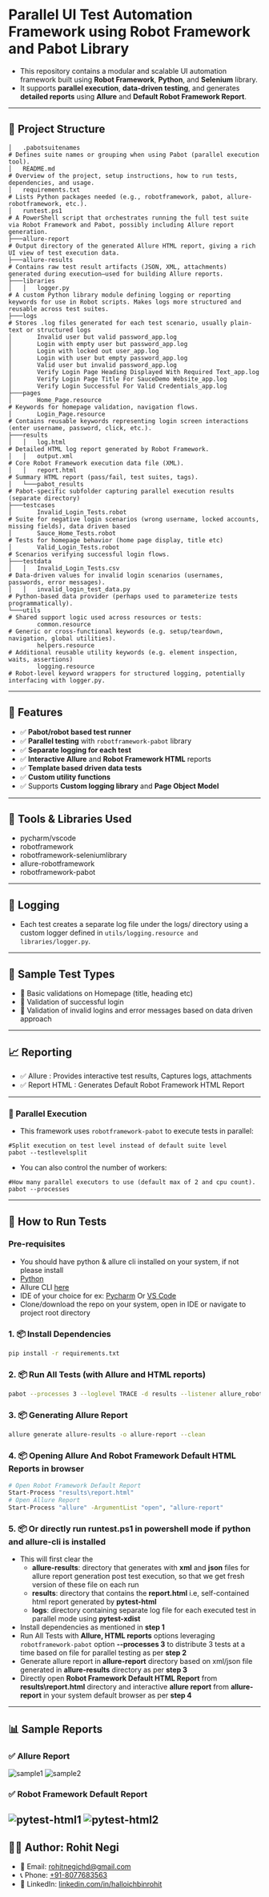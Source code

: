 # Parallel UI Test Automation Framework using Robot Framework and Pabot Library
- This repository contains a modular and scalable UI automation framework built using **Robot Framework**, **Python**, and **Selenium** library. 
- It supports **parallel execution**, **data-driven testing**, and generates **detailed reports** using **Allure** and **Default Robot Framework Report**.
---
## 📂 Project Structure
```
│   .pabotsuitenames                                                      # Defines suite names or grouping when using Pabot (parallel execution tool).
│   README.md                                                             # Overview of the project, setup instructions, how to run tests, dependencies, and usage.      
│   requirements.txt                                                      # Lists Python packages needed (e.g., robotframework, pabot, allure-robotframework, etc.).
│   runtest.ps1                                                           # A PowerShell script that orchestrates running the full test suite via Robot Framework and Pabot, possibly including Allure report generation.
├───allure-report                                                         # Output directory of the generated Allure HTML report, giving a rich UI view of test execution data.
├───allure-results                                                        # Contains raw test result artifacts (JSON, XML, attachments) generated during execution—used for building Allure reports.
├───libraries
│   │   logger.py                                                         # A custom Python library module defining logging or reporting keywords for use in Robot scripts. Makes logs more structured and reusable across test suites.
├───logs                                                                  # Stores .log files generated for each test scenario, usually plain-text or structured logs
│       Invalid user but valid password_app.log
│       Login with empty user but password_app.log
│       Login with locked out user_app.log
│       Login with user but empty password_app.log
│       Valid user but invalid password_app.log
│       Verify Login Page Heading Displayed With Required Text_app.log
│       Verify Login Page Title For SauceDemo Website_app.log
│       Verify Login Successful For Valid Credentials_app.log
├───pages
│       Home_Page.resource                                               # Keywords for homepage validation, navigation flows.
│       Login_Page.resource                                              # Contains reusable keywords representing login screen interactions (enter username, password, click, etc.).
├───results
│   │   log.html                                                         # Detailed HTML log report generated by Robot Framework.
│   │   output.xml                                                       # Core Robot Framework execution data file (XML).
│   │   report.html                                                      # Summary HTML report (pass/fail, test suites, tags).
│   └───pabot_results                                                    # Pabot-specific subfolder capturing parallel execution results (separate directory)
├───testcases
│       Invalid_Login_Tests.robot                                        # Suite for negative login scenarios (wrong username, locked accounts, missing fields), data driven based
│       Sauce_Home_Tests.robot                                           # Tests for homepage behavior (home page display, title etc)
│       Valid_Login_Tests.robot                                          # Scenarios verifying successful login flows.
├───testdata
│   │   Invalid_Login_Tests.csv                                          # Data‑driven values for invalid login scenarios (usernames, passwords, error messages).
│   │   invalid_login_test_data.py                                       # Python-based data provider (perhaps used to parameterize tests programmatically).
└───utils                                                                # Shared support logic used across resources or tests:
        common.resource                                                  # Generic or cross-functional keywords (e.g. setup/teardown, navigation, global utilities).
        helpers.resource                                                 # Additional reusable utility keywords (e.g. element inspection, waits, assertions)
        logging.resource                                                 # Robot-level keyword wrappers for structured logging, potentially interfacing with logger.py.
```
---
## 🚀 Features
- ✅ **Pabot/robot based test runner**
- ✅ **Parallel testing** with `robotframework-pabot` library
- ✅ **Separate logging for each test**
- ✅ **Interactive Allure** and **Robot Framework HTML** reports
- ✅ **Template based driven data tests**
- ✅ **Custom utility functions**
- ✅ Supports **Custom logging library** and **Page Object Model**
---
## 🧰 Tools & Libraries Used
- pycharm/vscode
- robotframework
- robotframework-seleniumlibrary
- allure-robotframework
- robotframework-pabot
---
## 📝 Logging
- Each test creates a separate log file under the logs/ directory using a custom logger defined in `utils/logging.resource and libraries/logger.py`.
---
## 📂 Sample Test Types
- 🔁 Basic validations on Homepage (title, heading etc)
- 📄 Validation of successful login
- 🔐 Validation of invalid logins and error messages based on data driven approach
---
## 📈 Reporting
- ✅ Allure : Provides interactive test results, Captures logs, attachments
- ✅ Report HTML : Generates Default Robot Framework HTML Report
---
### 🔄 Parallel Execution
- This framework uses `robotframework-pabot` to execute tests in parallel:
```commandline
#Split execution on test level instead of default suite level
pabot --testlevelsplit
```
- You can also control the number of workers:
```commandline
#How many parallel executors to use (default max of 2 and cpu count).
pabot --processes
```
---
## 🧪 How to Run Tests
### Pre-requisites
- You should have python & allure cli installed on your system, if not please install
- [Python](https://www.python.org/downloads/)
- Allure CLI [here](https://allurereport.org/docs/install)
- IDE of your choice for ex: [Pycharm](https://jetbrains.com/pycharm/download) Or [VS Code](https://code.visualstudio.com/download)
- Clone/download the repo on your system, open in IDE or navigate to project root directory

### 1. 📦 Install Dependencies
```bash
pip install -r requirements.txt
```
### 2. 📦 Run All Tests (with Allure and HTML reports)
```bash
pabot --processes 3 --loglevel TRACE -d results --listener allure_robotframework:allure-results testcases
```
### 3. 📦 Generating Allure Report
```bash
allure generate allure-results -o allure-report --clean
```
### 4. 📦 Opening Allure And Robot Framework Default HTML Reports in browser
```bash
# Open Robot Framework Default Report
Start-Process "results\report.html"
# Open Allure Report
Start-Process "allure" -ArgumentList "open", "allure-report"
```
### 5. 📦 Or directly run **runtest.ps1** in **powershell mode** if **python** and **allure-cli** is installed
- This will first clear the
  - **allure-results**: directory that generates with **xml** and **json** files for allure report generation post test execution, so that we get fresh version of these file on each run
  - **results**: directory that contains the **report.html** i.e, self-contained html report generated by **pytest-html**
  - **logs**: directory containing separate log file for each executed test in parallel mode using **pytest-xdist**
- Install dependencies as mentioned in **step 1**
- Run All Tests with **Allure, HTML reports** options leveraging `robotframework-pabot` option **--processes 3** to distribute 3 tests at a time based on file for parallel testing as per **step 2**
- Generate allure report in **allure-report** directory based on xml/json file generated in **allure-results** directory as per **step 3**
- Directly open **Robot Framework Default HTML Report** from **results\report.html** directory and interactive **allure report** from **allure-report** in your system default browser as per **step 4**
---
## 📊 Sample Reports
### ✅ Allure Report
![sample1](sample-screenshots/allure1.png)
![sample2](sample-screenshots/allure2.png)

### ✅ Robot Framework Default Report
![pytest-html1](sample-screenshots/robot1.png)
![pytest-html2](sample-screenshots/robot2.png)
---
## 🙋‍♂️ Author: Rohit Negi
- 📧 Email: [rohitnegichd@gmail.com](mailto:rohitnegichd@gmail.com)
- 📞 Phone: [+91-8077683563](tel:+91-8077683563)
- 🔗 LinkedIn: [linkedin.com/in/halloichbinrohit](https://www.linkedin.com/in/halloichbinrohit/)